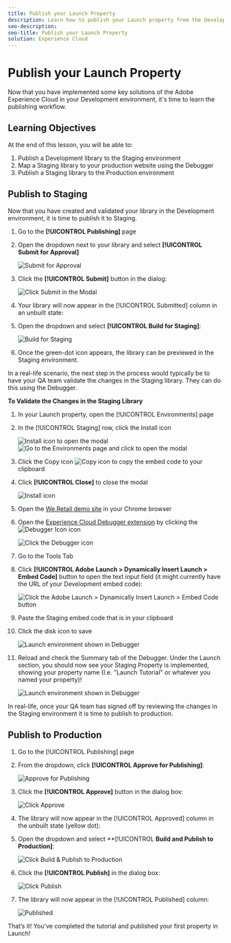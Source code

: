 ```yaml
---
title: Publish your Launch Property
description: Learn how to publish your Launch property from the Development environment to the Staging and Production environments. This lesson is part of the Implementing the Experience Cloud in Websites with Launch tutorial.
seo-description:
seo-title: Publish your Launch Property
solution: Experience Cloud
---
```


# Publish your Launch Property

Now that you have implemented some key solutions of the Adobe Experience Cloud in your Development environment, it's time to learn the publishing workflow.

## Learning Objectives

At the end of this lesson, you will be able to:

1. Publish a Development library to the Staging environment
1. Map a Staging library to your production website using the Debugger
1. Publish a Staging library to the Production environment

## Publish to Staging

 Now that you have created and validated your library in the Development environment, it is time to publish it to Staging.

1. Go to the **[!UICONTROL Publishing]** page

1. Open the dropdown next to your library and select **[!UICONTROL Submit for Approval]**

   ![Submit for Approval](images/web-publishing-submitForApproval.png)

1. Click the **[!UICONTROL Submit]** button in the dialog:

   ![Click Submit in the Modal](images/web-publishing-submit.png)

1. Your library will now appear in the [!UICONTROL Submitted] column in an unbuilt state:

1. Open the dropdown and select **[!UICONTROL Build for Staging]**:

   ![Build for Staging](images/web-publishing-buildForStaging.png)

1. Once the green-dot icon appears, the library can be previewed in the Staging environment.

In a real-life scenario, the next step in the process would typically be to have your QA team validate the changes in the Staging library. They can do this using the Debugger.

**To Validate the Changes in the Staging Library**

1. In your Launch property, open the [!UICONTROL Environments] page

1. In the [!UICONTROL Staging] row, click the Install icon

   ![Install icon](images/web-launch-installIcon.png) to open the modal
   ![Go to the Environments page and click to open the modal](images/web-publishing-getStagingCode.png)

1. Click the Copy icon ![Copy icon](images/web-launch-copyIcon.png) to copy the embed code to your clipboard

1. Click **[!UICONTROL Close]** to close the modal

   ![Install icon](images/web-publishing-copyStagingCode.png)

1. Open the [We.Retail demo site](https://aem.enablementadobe.com/content/we-retail/us/en.html) in your Chrome browser

1. Open the [Experience Cloud Debugger extension](https://chrome.google.com/webstore/detail/adobe-experience-cloud-de/ocdmogmohccmeicdhlhhgepeaijenapj) by clicking the ![Debugger Icon](images/web-icon-debugger.png) icon

   ![Click the Debugger icon](images/web-switchEnvironments-openDebugger.png)

1. Go to the Tools Tab

1. Click **[!UICONTROL Adobe Launch > Dynamically Insert Launch > Embed Code]** button to open the text input field (it might currently have the URL of your Development embed code):

   ![Click the Adobe Launch > Dynamically Insert Launch > Embed Code button](images/web-switchEnvironments-debugger-editEmbedCode.png)

1. Paste the Staging embed code that is in your clipboard

1. Click the disk icon to save

   ![Launch environment shown in Debugger](images/web-switchEnvironments-debugger-save.png)

1. Reload and check the Summary tab of the Debugger. Under the Launch section, you should now see your Staging Property is implemented, showing your property name (I.e. "Launch Tutorial" or whatever you named your property)!

   ![Launch environment shown in Debugger](images/web-publishing-debugger-staging.png)

In real-life, once your QA team has signed off by reviewing the changes in the Staging environment it is time to publish to production.

## Publish to Production

1. Go to the [!UICONTROL Publishing] page

1. From the dropdown, click **[!UICONTROL Approve for Publishing]**:

   ![Approve for Publishing](images/web-publishing-approveForPublishing.png)

1. Click the **[!UICONTROL Approve]** button in the dialog box:

   ![Click Approve](images/web-publishing-approve.png)

1. The library will now appear in the [!UICONTROL Approved] column in the unbuilt state (yellow dot):

1. Open the dropdown and select **[!UICONTROL **Build and Publish to Production]**:

   ![Click Build &amp; Publish to Production](images/web-publishing-buildAndPublishToProduction.png)

1. Click the **[!UICONTROL Publish]** in the dialog box:

   ![Click Publish](images/web-publishing-publish.png)

1. The library will now appear in the [!UICONTROL Published] column:

   ![Published](images/web-publishing-published.png)

That’s it! You've completed the tutorial and published your first property in Launch!